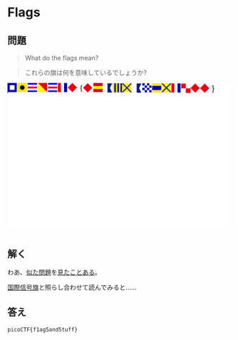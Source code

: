 # Flags

## 問題
> What do the flags mean?

> これらの旗は何を意味しているでしょうか?

![flag](./flag.png)

## 解く

わあ、[似た問題](https://github.com/BCACTF/bcactf-2.0/tree/main/sailingthrudecryption)を[見たことある](https://qiita.com/Chroma7p/items/9f06c849c5db3bd5e644#sailing-thru-decryptioncrypto)。

[国際信号旗](https://ja.wikipedia.org/wiki/%E5%9B%BD%E9%9A%9B%E4%BF%A1%E5%8F%B7%E6%97%97)と照らし合わせて読んでみると……

## 答え
```
picoCTF{f1ag5and5tuff}
```
